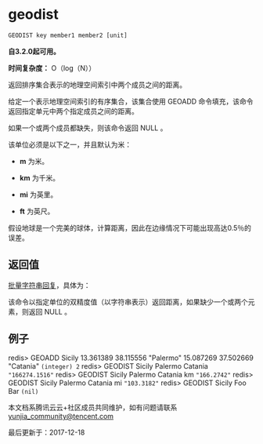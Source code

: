 # geodist

```javascript
GEODIST key member1 member2 [unit]
```

**自3.2.0起可用。**

**时间复杂度：** O（log（N））

返回排序集合表示的地理空间索引中两个成员之间的距离。

给定一个表示地理空间索引的有序集合，该集合使用 GEOADD 命令填充，该命令返回指定单元中两个指定成员之间的距离。

如果一个或两个成员都缺失，则该命令返回 NULL 。

该单位必须是以下之一，并且默认为米：

- **m** 为米。

- **km** 为千米。

- **mi** 为英里。

- **ft** 为英尺。

假设地球是一个完美的球体，计算距离，因此在边缘情况下可能出现高达0.5％的误差。

## 返回值

[批量字符串回复](https://redis.io/topics/protocol#bulk-string-reply)，具体为：

该命令以指定单位的双精度值（以字符串表示）返回距离，如果缺少一个或两个元素，则返回 NULL 。

## 例子

redis> GEOADD Sicily 13.361389 38.115556 "Palermo" 15.087269 37.502669 "Catania" `(integer) 2` redis> GEODIST Sicily Palermo Catania `"166274.1516"` redis> GEODIST Sicily Palermo Catania km `"166.2742"` redis> GEODIST Sicily Palermo Catania mi `"103.3182"` redis> GEODIST Sicily Foo Bar `(nil)`

本文档系腾讯云云+社区成员共同维护，如有问题请联系 yunjia_community@tencent.com

最后更新于：2017-12-18